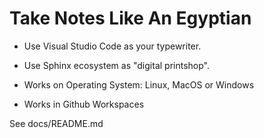 # Take Notes Like An Egyptian

- Use Visual Studio Code as your typewriter.
- Use Sphinx ecosystem as "digital printshop".

- Works on Operating System: Linux, MacOS or Windows
- Works in Github Workspaces

See docs/README.md

